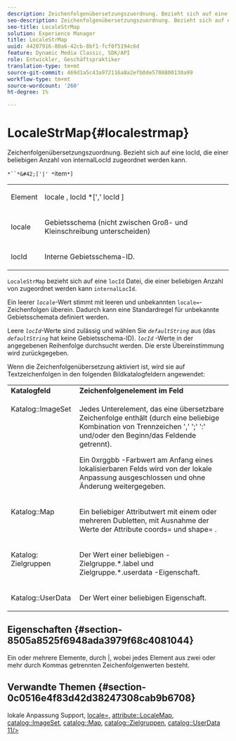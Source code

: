 ```yaml
---
description: Zeichenfolgenübersetzungszuordnung. Bezieht sich auf eine locId, die einer beliebigen Anzahl von internalLocId zugeordnet werden kann.
seo-description: Zeichenfolgenübersetzungszuordnung. Bezieht sich auf eine locId, die einer beliebigen Anzahl von internalLocId zugeordnet werden kann.
seo-title: LocaleStrMap
solution: Experience Manager
title: LocaleStrMap
uuid: 44207916-80a6-42cb-8bf1-fcf0f5194c6d
feature: Dynamic Media Classic, SDK/API
role: Entwickler, Geschäftspraktiker
translation-type: tm+mt
source-git-commit: 469d1a5c43a972116a8a2efb0de5708800130a99
workflow-type: tm+mt
source-wordcount: '260'
ht-degree: 1%

---
```



# LocaleStrMap{#localestrmap}

Zeichenfolgenübersetzungszuordnung. Bezieht sich auf eine locId, die einer beliebigen Anzahl von internalLocId zugeordnet werden kann.

`*``*&#42;['|' *`item`*]`

<table id="simpletable_26A9A6904C85459F89DCDD98C14139CA"> 
 <tr class="strow"> 
  <td class="stentry"> <p> <span class="varname"> Element </span> </p> </td> 
  <td class="stentry"> <p> <span class="varname"> locale  </span>,  <span class="varname"> locId  </span>*[','  <span class="varname"> locId  </span>] </p> </td> 
 </tr> 
 <tr class="strow"> 
  <td class="stentry"> <p> <span class="varname"> locale </span> </p> </td> 
  <td class="stentry"> <p>Gebietsschema (nicht zwischen Groß- und Kleinschreibung unterscheiden) </p> </td> 
 </tr> 
 <tr class="strow"> 
  <td class="stentry"> <p> <span class="varname"> locId  </span> </p> </td> 
  <td class="stentry"> <p>Interne Gebietsschema-ID. </p> </td> 
 </tr> 
</table>

`LocaleStrMap` bezieht sich auf eine  `locId` Datei, die einer beliebigen Anzahl von zugeordnet werden kann  `internalLocId`.

Ein leerer *`locale`*-Wert stimmt mit leeren und unbekannten `locale=`-Zeichenfolgen überein. Dadurch kann eine Standardregel für unbekannte Gebietsschemata definiert werden.

Leere *`locId`*-Werte sind zulässig und wählen Sie *`defaultString`* aus (das *`defaultString`* hat keine Gebietsschema-ID). *`locId`* -Werte in der angegebenen Reihenfolge durchsucht werden. Die erste Übereinstimmung wird zurückgegeben.

Wenn die Zeichenfolgenübersetzung aktiviert ist, wird sie auf Textzeichenfolgen in den folgenden Bildkatalogfeldern angewendet:

<table id="table_EE0321F9890B45CA8C364178F5100D40"> 
 <tbody> 
  <tr valign="top"> 
   <td> <b>Katalogfeld</b> </td> 
   <td> <b>Zeichenfolgenelement im Feld</b> </td> 
  </tr> 
  <tr valign="top"> 
   <td> <p> <span class="codeph"> Katalog::ImageSet  </span> </p> </td> 
   <td> <p>Jedes Unterelement, das eine übersetzbare Zeichenfolge enthält (durch eine beliebige Kombination von Trennzeichen ',' ';' ':' und/oder den Beginn/das Feldende getrennt). </p> <p>Ein <span class="codeph"> 0xrggbb </span>-Farbwert am Anfang eines lokalisierbaren Felds wird von der lokale Anpassung ausgeschlossen und ohne Änderung weitergegeben. </p> </td> 
  </tr> 
  <tr valign="top"> 
   <td> <p> <span class="codeph"> Katalog::Map  </span> </p> </td> 
   <td> <p>Ein beliebiger Attributwert mit einem oder mehreren Dubletten, mit Ausnahme der Werte der Attribute <span class="codeph"> coords= </span> und <span class="codeph"> shape= </span>. </p> </td> 
  </tr> 
  <tr valign="top"> 
   <td> <p> <span class="codeph"> Katalog: Zielgruppen  </span> </p> </td> 
   <td> <p>Der Wert einer beliebigen <span class="filepath">-Zielgruppe.*.label </span> und <span class="filepath"> Zielgruppe.*.userdata </span>-Eigenschaft. </p> </td> 
  </tr> 
  <tr valign="top"> 
   <td> <p> <span class="codeph"> Katalog::UserData  </span> </p> </td> 
   <td> <p>Der Wert einer beliebigen Eigenschaft. </p> </td> 
  </tr> 
 </tbody> 
</table>

## Eigenschaften {#section-8505a8525f6948ada3979f68c4081044}

Ein oder mehrere Elemente, durch |, wobei jedes Element aus zwei oder mehr durch Kommas getrennten Zeichenfolgenwerten besteht.

## Verwandte Themen {#section-0c0516e4f83d42d38247308cab9b6708}

lokale Anpassung Support, [locale=](../../../../../is-api/http-ref/image-serving-api-ref/c-http-protocol-reference/c-command-reference/r-locale.md#reference-8a846b2fbc004a12821b956ed3b25cfb), [attribute::LocaleMap](../../../../../is-api/image-catalog/image-serving-api-ref/c-image-catalog-reference/c-attributes-reference/r-localemap.md#reference-49bbf598f8ea47c3a563755cef306318), [catalog::ImageSet](/help/aem-is-ir-api/is-api/image-catalog/image-serving-api-ref/c-image-catalog-reference/c-image-svg-data-reference/c-image-data-reference/r-imageset-cat.md), [catalog::Map](/help/aem-is-ir-api/is-api/image-catalog/image-serving-api-ref/c-image-catalog-reference/c-image-svg-data-reference/c-image-data-reference/r-map-cat.md), [catalog::Zielgruppen](/help/aem-is-ir-api/is-api/image-catalog/image-serving-api-ref/c-image-catalog-reference/c-image-svg-data-reference/c-image-data-reference/r-targets-cat.md), [catalog::UserData 11/>](/help/aem-is-ir-api/is-api/image-catalog/image-serving-api-ref/c-image-catalog-reference/c-image-svg-data-reference/c-image-data-reference/r-userdata-cat.md)
